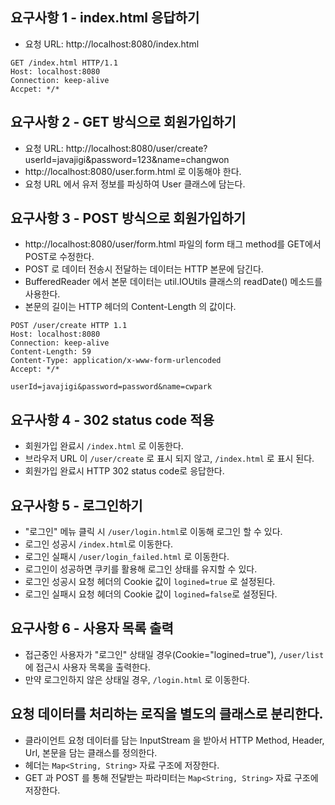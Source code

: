 ## 요구사항 1 - index.html 응답하기
- 요청 URL: http://localhost:8080/index.html
```
GET /index.html HTTP/1.1
Host: localhost:8080
Connection: keep-alive
Accpet: */*
```

## 요구사항 2 - GET 방식으로 회원가입하기
- 요청 URL: http://localhost:8080/user/create?userId=javajigi&password=123&name=changwon
- http://localhost:8080/user.form.html 로 이동해야 한다.
- 요청 URL 에서 유저 정보를 파싱하여 User 클래스에 담는다.

## 요구사항 3 - POST 방식으로 회원가입하기
- http://localhost:8080/user/form.html 파일의 form 태그 method를 GET에서 POST로 수정한다.
- POST 로 데이터 전송시 전달하는 데이터는 HTTP 본문에 담긴다.
- BufferedReader 에서 본문 데이터는 util.IOUtils 클래스의 readDate() 메소드를 사용한다.
- 본문의 길이는 HTTP 헤더의 Content-Length 의 값이다.

```
POST /user/create HTTP 1.1
Host: localhost:8080
Connection: keep-alive
Content-Length: 59
Content-Type: application/x-www-form-urlencoded
Accept: */*

userId=javajigi&password=password&name=cwpark
```

## 요구사항 4 - 302 status code 적용
- 회원가입 완료시 `/index.html` 로 이동한다.
- 브라우저 URL 이 `/user/create` 로 표시 되지 않고, `/index.html` 로 표시 된다.
- 회원가입 완료시 HTTP 302 status code로 응답한다. 

## 요구사항 5 - 로그인하기
- "로그인" 메뉴 클릭 시 `/user/login.html`로 이동해 로그인 할 수 있다.
- 로그인 성공시 `/index.html`로 이동한다.
- 로그인 실패시 `/user/login_failed.html` 로 이동한다.
- 로그인이 성공하면 쿠키를 활용해 로그인 상태를 유지할 수 있다.
- 로그인 성공시 요청 헤더의 Cookie 값이 `logined=true` 로 설정된다.
- 로그인 실패시 요청 헤더의 Cookie 값이 `logined=false`로 설정된다.

## 요구사항 6 - 사용자 목록 출력
- 접근중인 사용자가 "로그인" 상태일 경우(Cookie="logined=true"), `/user/list` 에 접근시 사용자 목록을 출력한다.
- 만약 로그인하지 않은 상태일 경우, `/login.html` 로 이동한다.

## 요청 데이터를 처리하는 로직을 별도의 클래스로 분리한다.
- 클라이언트 요청 데이터를 담는 InputStream 을 받아서 HTTP Method, Header, Url, 본문을 담는 클래스를 정의한다.
- 헤더는 `Map<String, String>` 자료 구조에 저장한다.
- GET 과 POST 를 통해 전달받는 파라미터는 `Map<String, String>` 자료 구조에 저장한다. 